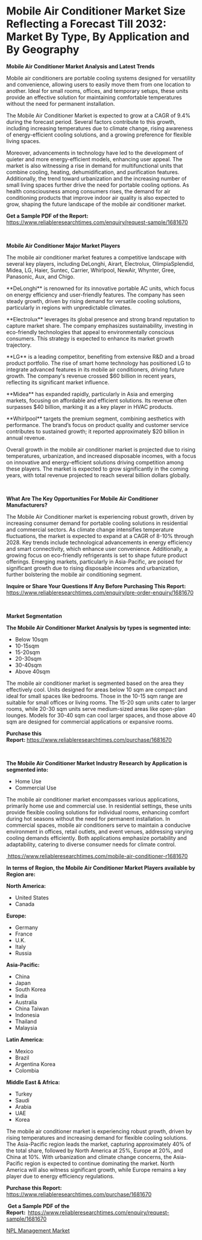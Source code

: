 <p><h1>Mobile Air Conditioner Market Size Reflecting a Forecast Till 2032: Market By Type, By Application and By Geography</h1></p><p><strong>Mobile Air Conditioner Market Analysis and Latest Trends</strong></p>
<p><p>Mobile air conditioners are portable cooling systems designed for versatility and convenience, allowing users to easily move them from one location to another. Ideal for small rooms, offices, and temporary setups, these units provide an effective solution for maintaining comfortable temperatures without the need for permanent installation. </p><p>The Mobile Air Conditioner Market is expected to grow at a CAGR of 9.4% during the forecast period. Several factors contribute to this growth, including increasing temperatures due to climate change, rising awareness of energy-efficient cooling solutions, and a growing preference for flexible living spaces. </p><p>Moreover, advancements in technology have led to the development of quieter and more energy-efficient models, enhancing user appeal. The market is also witnessing a rise in demand for multifunctional units that combine cooling, heating, dehumidification, and purification features. Additionally, the trend toward urbanization and the increasing number of small living spaces further drive the need for portable cooling options. As health consciousness among consumers rises, the demand for air conditioning products that improve indoor air quality is also expected to grow, shaping the future landscape of the mobile air conditioner market.</p></p>
<p><strong>Get a Sample PDF of the Report:&nbsp;</strong> <a href="https://www.reliableresearchtimes.com/enquiry/request-sample/1681670?utm_campaign=2627&utm_medium=2&utm_source=Github&utm_content=ia&utm_term=24032025&utm_id=mobile-air-conditioner">https://www.reliableresearchtimes.com/enquiry/request-sample/1681670</a></p>
<p>&nbsp;</p>
<p><strong>Mobile Air Conditioner Major Market Players</strong></p>
<p><p>The mobile air conditioner market features a competitive landscape with several key players, including DeLonghi, Airart, Electrolux, OlimpiaSplendid, Midea, LG, Haier, Suntec, Carrier, Whirlpool, NewAir, Whynter, Gree, Panasonic, Aux, and Chigo. </p><p>**DeLonghi** is renowned for its innovative portable AC units, which focus on energy efficiency and user-friendly features. The company has seen steady growth, driven by rising demand for versatile cooling solutions, particularly in regions with unpredictable climates.</p><p>**Electrolux** leverages its global presence and strong brand reputation to capture market share. The company emphasizes sustainability, investing in eco-friendly technologies that appeal to environmentally conscious consumers. This strategy is expected to enhance its market growth trajectory.</p><p>**LG** is a leading competitor, benefiting from extensive R&D and a broad product portfolio. The rise of smart home technology has positioned LG to integrate advanced features in its mobile air conditioners, driving future growth. The company's revenue crossed $60 billion in recent years, reflecting its significant market influence.</p><p>**Midea** has expanded rapidly, particularly in Asia and emerging markets, focusing on affordable and efficient solutions. Its revenue often surpasses $40 billion, marking it as a key player in HVAC products.</p><p>**Whirlpool** targets the premium segment, combining aesthetics with performance. The brand’s focus on product quality and customer service contributes to sustained growth; it reported approximately $20 billion in annual revenue.</p><p>Overall growth in the mobile air conditioner market is projected due to rising temperatures, urbanization, and increased disposable incomes, with a focus on innovative and energy-efficient solutions driving competition among these players. The market is expected to grow significantly in the coming years, with total revenue projected to reach several billion dollars globally.</p></p>
<p>&nbsp;</p>
<p><strong>What Are The Key Opportunities For Mobile Air Conditioner Manufacturers?</strong></p>
<p><p>The Mobile Air Conditioner market is experiencing robust growth, driven by increasing consumer demand for portable cooling solutions in residential and commercial sectors. As climate change intensifies temperature fluctuations, the market is expected to expand at a CAGR of 8-10% through 2028. Key trends include technological advancements in energy efficiency and smart connectivity, which enhance user convenience. Additionally, a growing focus on eco-friendly refrigerants is set to shape future product offerings. Emerging markets, particularly in Asia-Pacific, are poised for significant growth due to rising disposable incomes and urbanization, further bolstering the mobile air conditioning segment.</p></p>
<p><strong>Inquire or Share Your Questions If Any Before Purchasing This Report:</strong> <a href="https://www.reliableresearchtimes.com/enquiry/pre-order-enquiry/1681670?utm_campaign=2627&utm_medium=2&utm_source=Github&utm_content=ia&utm_term=24032025&utm_id=mobile-air-conditioner">https://www.reliableresearchtimes.com/enquiry/pre-order-enquiry/1681670</a></p>
<p>&nbsp;</p>
<p><strong>Market Segmentation</strong></p>
<p><strong>The Mobile Air Conditioner Market Analysis by types is segmented into:</strong></p>
<p><ul><li>Below 10sqm</li><li>10-15sqm</li><li>15-20sqm</li><li>20-30sqm</li><li>30-40sqm</li><li>Above 40sqm</li></ul></p>
<p><p>The mobile air conditioner market is segmented based on the area they effectively cool. Units designed for areas below 10 sqm are compact and ideal for small spaces like bedrooms. Those in the 10-15 sqm range are suitable for small offices or living rooms. The 15-20 sqm units cater to larger rooms, while 20-30 sqm units serve medium-sized areas like open-plan lounges. Models for 30-40 sqm can cool larger spaces, and those above 40 sqm are designed for commercial applications or expansive rooms.</p></p>
<p><strong>Purchase this Report:&nbsp;</strong><a href="https://www.reliableresearchtimes.com/purchase/1681670?utm_campaign=2627&utm_medium=2&utm_source=Github&utm_content=ia&utm_term=24032025&utm_id=mobile-air-conditioner">https://www.reliableresearchtimes.com/purchase/1681670</a></p>
<p>&nbsp;</p>
<p><strong>The Mobile Air Conditioner Market Industry Research by Application is segmented into:</strong></p>
<p><ul><li>Home Use</li><li>Commercial Use</li></ul></p>
<p><p>The mobile air conditioner market encompasses various applications, primarily home use and commercial use. In residential settings, these units provide flexible cooling solutions for individual rooms, enhancing comfort during hot seasons without the need for permanent installation. In commercial spaces, mobile air conditioners serve to maintain a conducive environment in offices, retail outlets, and event venues, addressing varying cooling demands efficiently. Both applications emphasize portability and adaptability, catering to diverse consumer needs for climate control.</p></p>
<p><a href="https://www.reliableresearchtimes.com/mobile-air-conditioner-r1681670?utm_campaign=2627&utm_medium=2&utm_source=Github&utm_content=ia&utm_term=24032025&utm_id=mobile-air-conditioner">&nbsp;https://www.reliableresearchtimes.com/mobile-air-conditioner-r1681670</a></p>
<p><strong>In terms of Region, the Mobile Air Conditioner Market Players available by Region are:</strong></p>
<p>
    <p> <strong> North America: </strong>
        <ul>
            <li>United States</li>
            <li>Canada</li>
        </ul>
        </p> 
    <p> <strong> Europe: </strong>
        <ul>
            <li>Germany</li>
            <li>France</li>
            <li>U.K.</li>
            <li>Italy</li>
            <li>Russia</li>
        </ul>
        </p> 
    <p> <strong> Asia-Pacific: </strong>
        <ul>
            <li>China</li>
            <li>Japan</li>
            <li>South Korea</li>
            <li>India</li>
            <li>Australia</li>
            <li>China Taiwan</li>
            <li>Indonesia</li>
            <li>Thailand</li>
            <li>Malaysia</li>
        </ul>
        </p> 
    <p> <strong> Latin America: </strong>
        <ul>
            <li>Mexico</li>
            <li>Brazil</li>
            <li>Argentina Korea</li>
            <li>Colombia</li>
        </ul>
        </p> 
    <p> <strong> Middle East & Africa: </strong>
        <ul>
            <li>Turkey</li>
            <li>Saudi</li>
            <li>Arabia</li>
            <li>UAE</li>
            <li>Korea</li>
        </ul>
    </p>
    </p>
<p><p>The mobile air conditioner market is experiencing robust growth, driven by rising temperatures and increasing demand for flexible cooling solutions. The Asia-Pacific region leads the market, capturing approximately 40% of the total share, followed by North America at 25%, Europe at 20%, and China at 10%. With urbanization and climate change concerns, the Asia-Pacific region is expected to continue dominating the market. North America will also witness significant growth, while Europe remains a key player due to energy efficiency regulations.</p></p>
<p><strong>Purchase this Report: </strong><a href="https://www.reliableresearchtimes.com/purchase/1681670?utm_campaign=2627&utm_medium=2&utm_source=Github&utm_content=ia&utm_term=24032025&utm_id=mobile-air-conditioner">https://www.reliableresearchtimes.com/purchase/1681670</a></p>
<p>&nbsp;<strong>Get a Sample PDF of the Report:&nbsp;&nbsp;</strong><a href="https://www.reliableresearchtimes.com/enquiry/request-sample/1681670?utm_campaign=2627&utm_medium=2&utm_source=Github&utm_content=ia&utm_term=24032025&utm_id=mobile-air-conditioner">https://www.reliableresearchtimes.com/enquiry/request-sample/1681670</a></p>
<p><strong></strong></p>
<p><p><a href="https://github.com/oliveroste6/Market-Research-Report-List-1/blob/main/npl-management-market.md?utm_campaign=2627&utm_medium=2&utm_source=Github&utm_content=ia&utm_term=24032025&utm_id=mobile-air-conditioner">NPL Management Market</a></p></p>